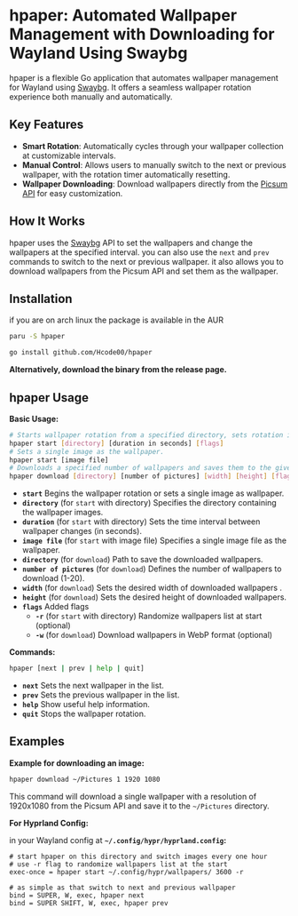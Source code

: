 # hpaper: Automated Wallpaper Management with Downloading for Wayland Using Swaybg

hpaper is a flexible Go application that automates wallpaper management for Wayland using [Swaybg](github.com/swaywm/swaybg). It offers a seamless wallpaper rotation experience both manually and automatically.

## Key Features

- **Smart Rotation**: Automatically cycles through your wallpaper collection at customizable intervals.
- **Manual Control**: Allows users to manually switch to the next or previous wallpaper, with the rotation timer automatically resetting.
- **Wallpaper Downloading**: Download wallpapers directly from the [Picsum API](https://picsum.photos)  for easy customization.

## How It Works

hpaper uses the [Swaybg](github.com/swaywm/swaybg) API to set the wallpapers and change the wallpapers at the specified interval.
you can also use the `next` and `prev` commands to switch to the next or previous wallpaper.
it also allows you to download wallpapers from the Picsum API and set them as the wallpaper.

## Installation

if you are on arch linux the package is available in the AUR

```sh
paru -S hpaper
```

```sh
go install github.com/Hcode00/hpaper
```

**Alternatively, download the binary from the release page.**

## hpaper Usage

**Basic Usage:**

```sh
# Starts wallpaper rotation from a specified directory, sets rotation interval
hpaper start [directory] [duration in seconds] [flags]
# Sets a single image as the wallpaper.
hpaper start [image file]
# Downloads a specified number of wallpapers and saves them to the given directory.
hpaper download [directory] [number of pictures] [width] [height] [flags]
```

- **`start`** Begins the wallpaper rotation or sets a single image as wallpaper.
- **`directory`** (for `start` with directory) Specifies the directory containing the wallpaper images.
- **`duration`** (for `start` with directory) Sets the time interval between wallpaper changes (in seconds).
- **`image file`** (for `start` with image file) Specifies a single image file as the wallpaper.
- **`directory`** (for `download`) Path to save the downloaded wallpapers.
- **`number of pictures`** (for `download`) Defines the number of wallpapers to download (1-20).
- **`width`** (for `download`) Sets the desired width of downloaded wallpapers .
- **`height`** (for `download`) Sets the desired height of downloaded wallpapers.
- **`flags`** Added flags
  - **`-r`** (for `start` with directory) Randomize wallpapers list at start (optional)
  - **`-w`** (for `download`) Download wallpapers in WebP format (optional)
  
**Commands:**

```sh
hpaper [next | prev | help | quit]
```

- **`next`** Sets the next wallpaper in the list.
- **`prev`** Sets the previous wallpaper in the list.
- **`help`** Show useful help information.
- **`quit`** Stops the wallpaper rotation.

## Examples

**Example for downloading an image:**

```bash
hpaper download ~/Pictures 1 1920 1080
```

This command will download a single wallpaper with a resolution of 1920x1080 from the Picsum API and save it to the `~/Pictures` directory.

**For Hyprland Config:**

in your Wayland config at **`~/.config/hypr/hyprland.config`:**

```hyprlang
# start hpaper on this directory and switch images every one hour
# use -r flag to randomize wallpapers list at the start
exec-once = hpaper start ~/.config/hypr/wallpapers/ 3600 -r

# as simple as that switch to next and previous wallpaper
bind = SUPER, W, exec, hpaper next
bind = SUPER SHIFT, W, exec, hpaper prev
```
